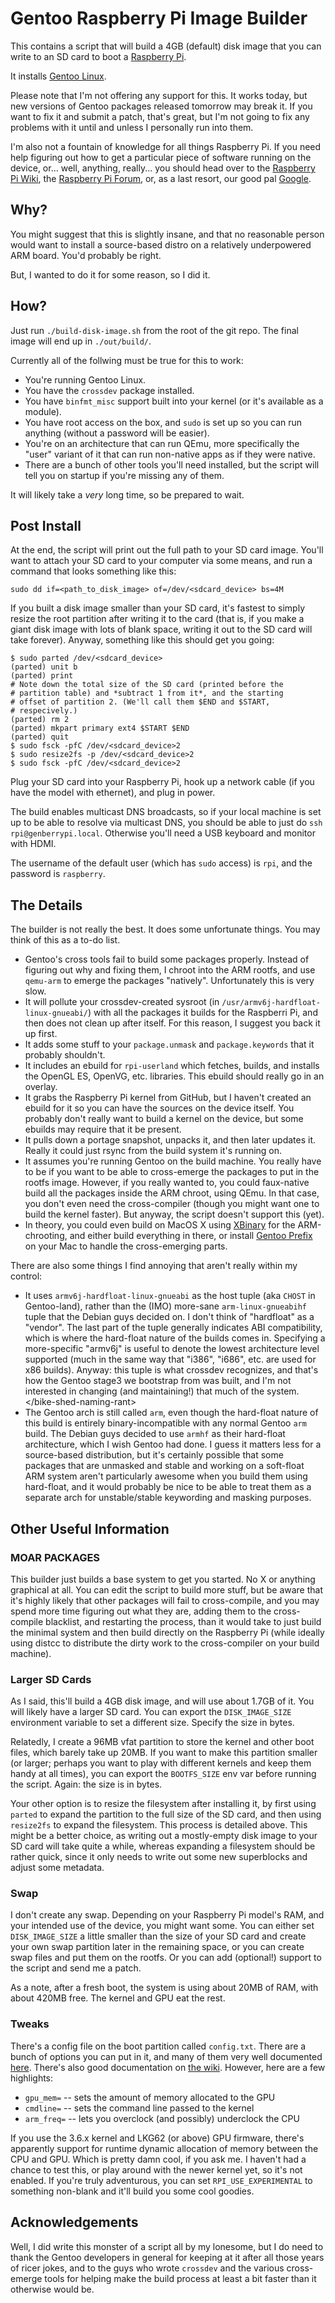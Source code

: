 # Gentoo Raspberry Pi Image Builder #

This contains a script that will build a 4GB (default) disk image that
you can write to an SD card to boot a
[Raspberry Pi](http://raspberrypi.org/).

It installs [Gentoo Linux](http://gentoo.org/).

Please note that I'm not offering any support for this.  It works today,
but new versions of Gentoo packages released tomorrow may break it.  If
you want to fix it and submit a patch, that's great, but I'm not going
to fix any problems with it until and unless I personally run into them.

I'm also not a fountain of knowledge for all things Raspberry Pi.  If
you need help figuring out how to get a particular piece of software running
on the device, or... well, anything, really... you should head over to the
[Raspberry Pi Wiki](http://elinux.org/RaspberryPiBoard), the
[Raspberry Pi Forum](http://www.raspberrypi.org/phpBB3/), or, as a last
resort, our good pal [Google](http://google.com/).

## Why? ##

You might suggest that this is slightly insane, and that no reasonable
person would want to install a source-based distro on a relatively
underpowered ARM board.  You'd probably be right.

But, I wanted to do it for some reason, so I did it.

## How? ##

Just run `./build-disk-image.sh` from the root of the git repo.  The final
image will end up in `./out/build/`.

Currently all of the follwing must be true for this to work:

* You're running Gentoo Linux.
* You have the `crossdev` package installed.
* You have `binfmt_misc` support built into your kernel (or it's available
  as a module).
* You have root access on the box, and `sudo` is set up so you can run
  anything (without a password will be easier).
* You're on an architecture that can run QEmu, more specifically the
  "user" variant of it that can run non-native apps as if they were native.
* There are a bunch of other tools you'll need installed, but the script
  will tell you on startup if you're missing any of them.

It will likely take a *very* long time, so be prepared to wait.

## Post Install ##

At the end, the script will print out the full path to your SD card image.
You'll want to attach your SD card to your computer via some means, and
run a command that looks something like this:

    sudo dd if=<path_to_disk_image> of=/dev/<sdcard_device> bs=4M

If you built a disk image smaller than your SD card, it's fastest to
simply resize the root partition after writing it to the card (that is,
if you make a giant disk image with lots of blank space, writing it
out to the SD card will take forever).  Anyway, something like this
should get you going:

    $ sudo parted /dev/<sdcard_device>
    (parted) unit b
    (parted) print
    # Note down the total size of the SD card (printed before the
    # partition table) and *subtract 1 from it*, and the starting
    # offset of partition 2. (We'll call them $END and $START,
    # respecively.)
    (parted) rm 2
    (parted) mkpart primary ext4 $START $END
    (parted) quit
    $ sudo fsck -pfC /dev/<sdcard_device>2
    $ sudo resize2fs -p /dev/<sdcard_device>2
    $ sudo fsck -pfC /dev/<sdcard_device>2

Plug your SD card into your Raspberry Pi, hook up a network cable
(if you have the model with ethernet), and plug in power.

The build enables multicast DNS broadcasts, so if your local machine
is set up to be able to resolve via multicast DNS, you should be able to
just do `ssh rpi@genberrypi.local`.  Otherwise you'll need a USB
keyboard and monitor with HDMI.

The username of the default user (which has `sudo` access) is `rpi`, and
the password is `raspberry`.

## The Details ##

The builder is not really the best.  It does some unfortunate things.
You may think of this as a to-do list.

* Gentoo's cross tools fail to build some packages properly.  Instead of
  figuring out why and fixing them, I chroot into the ARM rootfs, and
  use `qemu-arm` to emerge the packages "natively".  Unfortunately this
  is very slow.
* It will pollute your crossdev-created sysroot (in
  `/usr/armv6j-hardfloat-linux-gnueabi/`) with all the packages it builds
  for the Raspberri Pi, and then does not clean up after itself.  For this
  reason, I suggest you back it up first.
* It adds some stuff to your `package.unmask` and `package.keywords`
  that it probably shouldn't.
* It includes an ebuild for `rpi-userland` which fetches, builds, and
  installs the OpenGL ES, OpenVG, etc. libraries.  This ebuild should
  really go in an overlay.
* It grabs the Raspberry Pi kernel from GitHub, but I haven't created an
  ebuild for it so you can have the sources on the device itself.  You
  probably don't really want to build a kernel on the device, but some
  ebuilds may require that it be present.
* It pulls down a portage snapshot, unpacks it, and then later updates it.
  Really it could just rsync from the build system it's running on.
* It assumes you're running Gentoo on the build machine.  You really have to
  be if you want to be able to cross-emerge the packages to put in the
  rootfs image.  However, if you really wanted to, you could faux-native
  build all the packages inside the ARM chroot, using QEmu.  In that case,
  you don't even need the cross-compiler (though you might want one to build
  the kernel faster).  But anyway, the script doesn't support this (yet).
* In theory, you could even build on MacOS X using
  [XBinary](http://www.osxbook.com/software/xbinary/) for the ARM-chrooting,
  and either build everything in there, or install
  [Gentoo Prefix](http://www.gentoo.org/proj/en/gentoo-alt/prefix/) on your
  Mac to handle the cross-emerging parts.

There are also some things I find annoying that aren't really within
my control:

* It uses `armv6j-hardfloat-linux-gnueabi` as the host tuple (aka `CHOST`
  in Gentoo-land), rather than the (IMO) more-sane `arm-linux-gnueabihf`
  tuple that the Debian guys decided on.  I don't think of "hardfloat" as
  a "vendor".  The last part of the tuple generally indicates ABI
  compatibility, which is where the hard-float nature of the builds comes
  in.  Specifying a more-specific "armv6j" is useful to denote the lowest
  architecture level supported (much in the same way that "i386", "i686",
  etc. are used for x86 builds).  Anyway: this tuple is what crossdev
  recognizes, and that's how the Gentoo stage3 we bootstrap from was
  built, and I'm not interested in changing (and maintaining!) that much
  of the system. &lt;/bike-shed-naming-rant&gt;
* The Gentoo arch is still called `arm`, even though the hard-float nature
  of this build is entirely binary-incompatible with any normal Gentoo
  `arm` build.  The Debian guys decided to use `armhf` as their hard-float
  architecture, which I wish Gentoo had done.  I guess it matters less for
  a source-based distribution, but it's certainly possible that some
  packages that are unmasked and stable and working on a soft-float ARM
  system aren't particularly awesome when you build them using hard-float,
  and it would probably be nice to be able to treat them as a separate
  arch for unstable/stable keywording and masking purposes.

## Other Useful Information ##

### MOAR PACKAGES ###

This builder just builds a base system to get you started.  No X or
anything graphical at all.  You can edit the script to build more stuff,
but be aware that it's highly likely that other packages will fail to
cross-compile, and you may spend more time figuring out what they are,
adding them to the cross-compile blacklist, and restarting the process,
than it would take to just build the minimal system and then build directly
on the Raspberry Pi (while ideally using distcc to distribute the dirty
work to the cross-compiler on your build machine).

### Larger SD Cards ###

As I said, this'll build a 4GB disk image, and will use about 1.7GB of it.
You will likely have a larger SD card.  You can export the `DISK_IMAGE_SIZE`
environment variable to set a different size.  Specify the size in bytes.

Relatedly, I create a 96MB vfat partition to store the kernel and other boot
files, which barely take up 20MB.  If you want to make this partition smaller
(or larger; perhaps you want to play with different kernels and keep them
handy at all times), you can export the `BOOTFS_SIZE` env var before
running the script.  Again: the size is in bytes.

Your other option is to resize the filesystem after installing it, by first
using `parted` to expand the partition to the full size of the SD card, and
then using `resize2fs` to expand the filesystem.  This process is
detailed above.  This might be a better choice, as writing out a
mostly-empty disk image to your SD card will take quite a while, whereas
expanding a filesystem should be rather quick, since it only needs to write
out some new superblocks and adjust some metadata.

### Swap ###

I don't create any swap.  Depending on your Raspberry Pi model's RAM, and
your intended use of the device, you might want some.  You can either set
`DISK_IMAGE_SIZE` a little smaller than the size of your SD card and
create your own swap partition later in the remaining space, or you can
create swap files and put them on the rootfs.  Or you can add (optional!)
support to the script and send me a patch.

As a note, after a fresh boot, the system is using about 20MB of RAM, with
about 420MB free.  The kernel and GPU eat the rest.

### Tweaks ###

There's a config file on the boot partition called `config.txt`.  There
are a bunch of options you can put in it, and many of them very well
documented
[here](https://raw.github.com/Evilpaul/RPi-config/master/config.txt).
There's also good documentation on [the
wiki](http://elinux.org/RPi_config.txt).  However, here are a few
highlights:

* `gpu_mem=` -- sets the amount of memory allocated to the GPU
* `cmdline=` -- sets the command line passed to the kernel
* `arm_freq=` -- lets you overclock (and possibly) underclock the CPU

If you use the 3.6.x kernel and LKG62 (or above) GPU firmware,
there's apparently support for runtime dynamic allocation of memory
between the CPU and GPU.  Which is pretty damn cool, if you ask me.
I haven't had a chance to test this, or play around with the newer
kernel yet, so it's not enabled.  If you're truly adventurous, you
can set `RPI_USE_EXPERIMENTAL` to something non-blank and it'll
build you some cool goodies.

## Acknowledgements ##

Well, I did write this monster of a script all by my lonesome, but I do
need to thank the Gentoo developers in general for keeping at it after
all those years of ricer jokes, and to the guys who wrote `crossdev` and
the various cross-emerge tools for helping make the build process at least
a bit faster than it otherwise would be.
